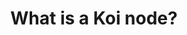 ---
title: What is a Koi node?
describe: Koi refers to the organization and its artifacts, which includes topics like the Koi Protocol, the Koi Network, and Koi Tasks.KOI refers to the token that Koi uses to run the network. When you earn rewards, you earn KOI tokens from registering content or running a Koi node. 
layout: front
type: creators
parent: four
child: 4
icon: icon4
---